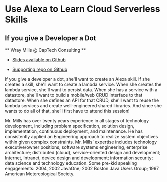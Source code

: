 # Use Alexa to Learn Cloud Serverless Skills

## If you give a Developer a Dot

** Wray Mills @ CapTech Consulting **

* [Slides available on Github](https://wray.github.io/alexa_python)

* [Supporting repo on Github](https://github.com/wray/alexa_python)

If you give a developer a dot, she'll want to create an Alexa skill. If she creates a skill, she'll want to create a lambda service. When she creates the lambda service, she'll want to persist data. When she has a service with a datastore, she'll want to build a mobile/web CRUD interface to that datastore. When she defines an API for that CRUD, she'll want to reuse the lambda services and create well-engineered shared libraries. And since she wants to do all of that, she’ll first have to attend this session!

Mr. Mills has over twenty years experience in all stages of technology development, including problem specification, solution design, implementation, continuous deployment, and maintenance. He has consistently applied an Engineering approach to realize system objectives within given complex constraints. Mr. Mills’ expertise includes technology executive/owner positions, software systems engineering, enterprise architecture; distributed (cloud), service-oriented design and development; Internet, Intranet, device design and development; information security; data science and technology education.
Some pre-kid speaking engagements: 2004, 2002 JavaOne; 2002 Boston Java Users Group; 1997 American Metereological Society.
